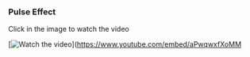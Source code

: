 ### Pulse Effect

Click in the image to watch the video

[![Watch the video](https://i.imgur.com/u5R4k18.png)](https://www.youtube.com/embed/aPwqwxfXoMM
